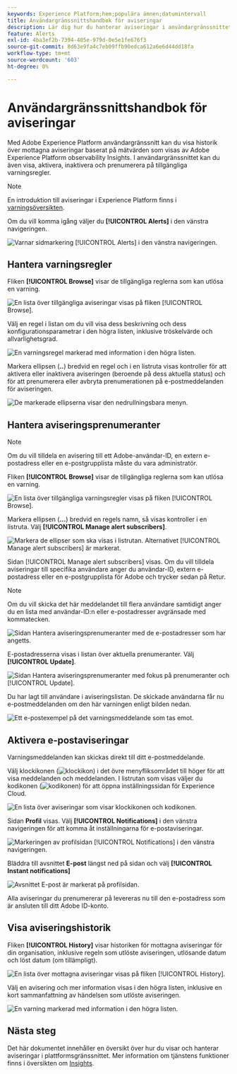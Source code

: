 ```yaml
---
keywords: Experience Platform;hem;populära ämnen;datumintervall
title: Användargränssnittshandbok för aviseringar
description: Lär dig hur du hanterar aviseringar i användargränssnittet i Experience Platform.
feature: Alerts
exl-id: 4ba3ef2b-7394-405e-979d-0e5e1fe676f3
source-git-commit: 8d63e9fa4c7eb09ffb90edca612a6e6d44dd18fa
workflow-type: tm+mt
source-wordcount: '603'
ht-degree: 0%

---
```


# Användargränssnittshandbok för aviseringar

Med Adobe Experience Platform användargränssnitt kan du visa historik över mottagna aviseringar baserat på mätvärden som visas av Adobe Experience Platform observability Insights. I användargränssnittet kan du även visa, aktivera, inaktivera och prenumerera på tillgängliga varningsregler.

>[!NOTE]
>
>En introduktion till aviseringar i Experience Platform finns i [varningsöversikten](./overview.md).

Om du vill komma igång väljer du **[!UICONTROL Alerts]** i den vänstra navigeringen.

![Varnar sidmarkering [!UICONTROL Alerts] i den vänstra navigeringen.](../images/alerts/ui/workspace.png)

## Hantera varningsregler

Fliken **[!UICONTROL Browse]** visar de tillgängliga reglerna som kan utlösa en varning.

![En lista över tillgängliga aviseringar visas på fliken [!UICONTROL Browse].](../images/alerts/ui/rules.png)

Välj en regel i listan om du vill visa dess beskrivning och dess konfigurationsparametrar i den högra listen, inklusive tröskelvärde och allvarlighetsgrad.

![En varningsregel markerad med information i den högra listen.](../images/alerts/ui/rule-details.png)

Markera ellipsen (**..**) bredvid en regel och i en listruta visas kontroller för att aktivera eller inaktivera aviseringen (beroende på dess aktuella status) och för att prenumerera eller avbryta prenumerationen på e-postmeddelanden för aviseringen.

![De markerade ellipserna visar den nedrullningsbara menyn.](../images/alerts/ui/disable-subscribe.png)

## Hantera aviseringsprenumeranter

>[!NOTE]
>
> Om du vill tilldela en avisering till ett Adobe-användar-ID, en extern e-postadress eller en e-postgrupplista måste du vara administratör.

Fliken **[!UICONTROL Browse]** visar de tillgängliga reglerna som kan utlösa en varning.

![En lista över tillgängliga varningsregler visas på fliken [!UICONTROL Browse].](../images/alerts/ui/rules.png)

Markera ellipsen (**...**) bredvid en regels namn, så visas kontroller i en listruta. Välj **[!UICONTROL Manage alert subscribers]**.

![Markera de ellipser som ska visas i listrutan. Alternativet [!UICONTROL Manage alert subscribers] är markerat.](../images/alerts/ui/manage-alert-subscribers.png)

Sidan [!UICONTROL Manage alert subscribers] visas. Om du vill tilldela aviseringar till specifika användare anger du användar-ID, extern e-postadress eller en e-postgrupplista för Adobe och trycker sedan på Retur.

>[!NOTE]
>
>Om du vill skicka det här meddelandet till flera användare samtidigt anger du en lista med användar-ID:n eller e-postadresser avgränsade med kommatecken.

![Sidan Hantera aviseringsprenumeranter med de e-postadresser som har angetts.](../images/alerts/ui/manage-alert-add-email.png)

E-postadresserna visas i listan över aktuella prenumeranter. Välj **[!UICONTROL Update]**.

![Sidan Hantera aviseringsprenumeranter med fokus på prenumeranter och [!UICONTROL Update].](../images/alerts/ui/manage-alert-subscribers-added-email.png)

Du har lagt till användare i aviseringslistan. De skickade användarna får nu e-postmeddelanden om den här varningen enligt bilden nedan.

![Ett e-postexempel på det varningsmeddelande som tas emot.](../images/alerts/ui/manage-alert-subscribers-email.png)

## Aktivera e-postaviseringar

Varningsmeddelanden kan skickas direkt till ditt e-postmeddelande.

Välj klockikonen (![klockikon](../images/alerts/ui/bell-icon.png)) i det övre menyfliksområdet till höger för att visa meddelanden och meddelanden. I listrutan som visas väljer du kodikonen (![kodikonen](../images/alerts/ui/cog-icon.png)) för att öppna inställningssidan för Experience Cloud.

![En lista över aviseringar som visar klockikonen och kodikonen.](../images/alerts/ui/edit-preferences.png)

Sidan **Profil** visas. Välj **[!UICONTROL Notifications]** i den vänstra navigeringen för att komma åt inställningarna för e-postaviseringar.

![Markeringen av profilsidan [!UICONTROL Notifications] i den vänstra navigeringen.](../images/alerts/ui/profile.png)

Bläddra till avsnittet **E-post** längst ned på sidan och välj **[!UICONTROL Instant notifications]**

![Avsnittet E-post är markerat på profilsidan.](../images/alerts/ui/notifications.png)

Alla aviseringar du prenumererar på levereras nu till den e-postadress som är ansluten till ditt Adobe ID-konto.

## Visa aviseringshistorik

Fliken **[!UICONTROL History]** visar historiken för mottagna aviseringar för din organisation, inklusive regeln som utlöste aviseringen, utlösande datum och löst datum (om tillämpligt).

![En lista över mottagna aviseringar visas på fliken [!UICONTROL History].](../images/alerts/ui/history.png)

Välj en avisering och mer information visas i den högra listen, inklusive en kort sammanfattning av händelsen som utlöste aviseringen.

![En varning markerad med information i den högra listen.](../images/alerts/ui/history-details.png)

## Nästa steg

Det här dokumentet innehåller en översikt över hur du visar och hanterar aviseringar i plattformsgränssnittet. Mer information om tjänstens funktioner finns i översikten om [Insights](../home.md).
